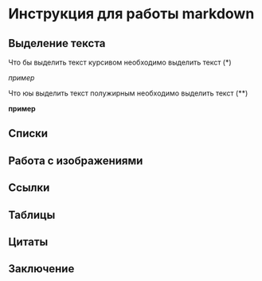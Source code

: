 # Инструкция для работы markdown
## Выделение текста
Что бы выделить текст курсивом необходимо выделить текст (*)

*пример*

Что юы выделить текст полужирным необходимо выделить текст (**)

**пример**

## Списки
## Работа с изображениями
## Ссылки
## Таблицы
## Цитаты
## Заключение